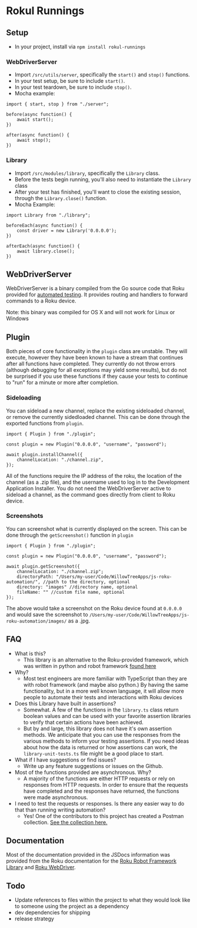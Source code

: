 # Rokul Runnings

## Setup

- In your project, install via `npm install rokul-runnings`

### WebDriverServer

- Import `/src/utils/server`, specifically the `start()` and `stop()` functions.
- In your test setup, be sure to include `start()`.
- In your test teardown, be sure to include `stop()`.
- Mocha example:

```
import { start, stop } from "./server";

before(async function() {
    await start();
})

after(async function() {
    await stop();
})
```

### Library

- Import `/src/modules/library`, specifically the `Library` class.
- Before the tests begin running, you'll also need to instantiate the `Library` class
- After your test has finished, you'll want to close the existing session, through the `Library.close()` function.
- Mocha Example:

```
import Library from "./library";

beforeEach(async function() {
    const driver = new Library('0.0.0.0');
})

afterEach(async function() {
    await library.close();
})
```

## WebDriverServer

WebDriverServer is a binary compiled from the Go source code that Roku provided for [automated testing](https://github.com/rokudev/automated-channel-testing). It provides routing and handlers to forward commands to a Roku device.

Note: this binary was compiled for OS X and will not work for Linux or Windows

## Plugin

Both pieces of core functionality in the `plugin` class are unstable. They will execute, however they have been known to have a stream that continues after all functions have completed. They currently do not throw errors (although debugging for all exceptions may yield some results), but do not be surprised if you use these functions if they cause your tests to continue to "run" for a minute or more after completion.

### Sideloading

You can sideload a new channel, replace the existing sideloaded channel, or remove the currently sidedloaded channel. This can be done through the exported functions from `plugin`.

```
import { Plugin } from "./plugin";

const plugin = new Plugin("0.0.0.0", "username", "password");

await plugin.installChannel({
    channelLocation: "./channel.zip",
});
```

All of the functions require the IP address of the roku, the location of the channel (as a .zip file), and the username used to log in to the Development Application Installer. You do not need the WebDriverServer active to sideload a channel, as the command goes directly from client to Roku device.

### Screenshots

You can screenshot what is currently displayed on the screen. This can be done through the `getScreenshot()` function in `plugin`

```
import { Plugin } from "./plugin";

const plugin = new Plugin("0.0.0.0", "username", "password");

await plugin.getScreenshot({
    channelLocation: "./channel.zip";
    directoryPath: "/Users/my-user/Code/WillowTreeApps/js-roku-automation/", //path to the directory, optional
    directory: "images" //directory name, optional
    fileName: "" //custom file name, optional
});
```

The above would take a screenshot on the Roku device found at `0.0.0.0` and would save the screenshot to `/Users/my-user/Code/WillowTreeApps/js-roku-automation/images/` as a .jpg.

## FAQ

- What is this?
  - This library is an alternative to the Roku-provided framework, which was written in python and robot framework [found here](https://github.com/rokudev/automated-channel-testing)
- Why?
  - Most test engineers are more familiar with TypeScript than they are with robot framework (and maybe also python.) By having the same functionality, but in a more well known language, it will allow more people to automate their tests and interactions with Roku devices
- Does this Library have built in assertions?
  - Somewhat. A few of the functions in the `library.ts` class return boolean values and can be used with your favorite assertion libraries to verify that certain actions have been achieved.
  - But by and large, this library does not have it's own assertion methods. We anticipate that you can use the responses from the various methods to inform your testing assertions. If you need ideas about how the data is returned or how assertions can work, the `library-unit-tests.ts` file might be a good place to start.
- What if I have suggestions or find issues?
  - Write up any feature suggestions or issues on the Github.
- Most of the functions provided are asynchronous. Why?
  - A majority of the functions are either HTTP requests or rely on responses from HTTP requests. In order to ensure that the requests have completed and the responses have returned, the functions were made asynchronous.
- I need to test the requests or responses. Is there any easier way to do that than running writing automation?
  - Yes! One of the contributors to this project has created a Postman collection. [See the collection here.](https://gist.github.com/aaron-goff/64152b5162bc4c0003c1962d8f811d9e)

## Documentation

Most of the documentation provided in the JSDocs information was provided from the Roku documentation for the [Roku Robot Framework Library](https://developer.roku.com/en-ca/docs/developer-program/dev-tools/automated-channel-testing/robot-framework-library.md) and [Roku WebDriver](https://developer.roku.com/en-ca/docs/developer-program/dev-tools/automated-channel-testing/web-driver.md).

## Todo

- Update references to files within the project to what they would look like to someone using the project as a dependency
- dev dependencies for shipping
- release strategy

